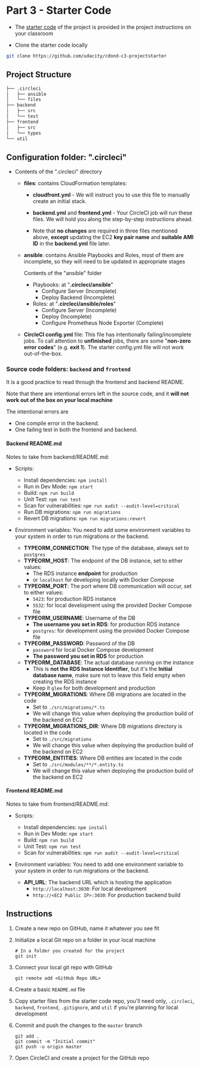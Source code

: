 # Part 3 - Starter Code

- The [starter code](https://github.com/udacity/cdond-c3-projectstarter) of the project is provided in the project instructions on your classroom

- Clone the starter code locally

```bash
git clone https://github.com/udacity/cdond-c3-projectstarter
```

## Project Structure

```markdown
├── .circleci 
│   ├── ansible
│   └── files
├── backend
│   ├── src
│   └── test
├── frontend
│   ├── src
│   └── types
└── util
```

## Configuration folder: ".circleci"

- Contents of the ".circleci" directory
    - **files**: contains CloudFormation templates:
        - **cloudfront.yml** - We will instruct you to use this file to manually create an initial stack.
        - **backend.yml** and **frontend.yml** - Your CircleCI job will run these files. We will hold you along the step-by-step instructions ahead.

        - Note that **no changes** are required in three files mentioned above, **except** updating the EC2 **key pair name** and **suitable AMI ID** in the **backend.yml** file later.
    - **ansible**: contains Ansible Playbooks and Roles, most of them are incomplete, so they will need to be updated in appropriate stages
        
        Contents of the "ansible" folder
        - Playbooks: at "**.circleci/ansible**"
            - Configure Server (Incomplete)
            - Deploy Backend (Incomplete)
        - Roles: at "**.circleci/ansible/roles**"
            - Configure Server (Incomplete)
            - Deploy (Incomplete)
            - Configure Prometheus Node Exporter (Complete)

    - **CircleCI config.yml** file:
        This file has intentionally failing/incomplete jobs.
        To call attention to **unfinished** jobs, there are some "**non-zero error codes**" (e.g. **exit 1**).
        The starter config.yml file will not work out-of-the-box.

### Source code folders: `backend` and `frontend`

It is a good practice to read through the frontend and backend README.

Note that there are intentional errors left in the source code, and it **will not work out of the box on your local machine**

The intentional errors are	
- One compile error in the backend. 
- One failing test in both the frontend and backend.

#### Backend README.md

Notes to take from backend/README.md:
- Scripts:
    - Install dependencies: `npm install`
    - Run in Dev Mode: `npm start`
    - Build: `npm run build`
    - Unit Test: `npm run test`
    - Scan for vulnerabilities: `npm run audit --audit-level=critical`
    - Run DB migrations: `npm run migrations`
    - Revert DB migrations: `npm run migrations:revert`

- Environment variables:
You need to add some environment variables to your system in order to run migrations or the backend.

    - **TYPEORM_CONNECTION**: The type of the database, always set to `postgres`
    - **TYPEORM_HOST**: The endpoint of the DB instance, set to either values:
        - The RDS instance **endpoint** for production
        - or `localhost` for developing locally with Docker Compose
    - **TYPEORM_PORT**: The port where DB communication will occur, set to either values:
        - `5423`: for production RDS instance
        - `5532`: for local development using the provided Docker Compose file
    - **TYPEORM_USERNAME**: Username of the DB
        - **The username you set in RDS**: for production RDS instance
        - `postgres`: for development using the provided Docker Compose file
    - **TYPEORM_PASSWORD**: Password of the DB
        - `password` for local Docker Compose development
        - **The password you set in RDS** for production
    - **TYPEORM_DATABASE**: The actual database running on the instance
        - This is **not the RDS Instance Identifier**, but it's the **Initial database name**, make sure not to leave this field empty when creating the RDS instance
        - Keep it `glee` for both development and production
    - **TYPEORM_MIGRATIONS**: Where DB migrations are located in the code
        - Set to `./src/migrations/*.ts`
        - We will change this value when deploying the production build of the backend on EC2
    - **TYPEORM_MIGRATIONS_DIR**: Where DB migrations directory is located in the code
        - Set to `./src/migrations`
        - We will change this value when deploying the production build of the backend on EC2
    - **TYPEORM_ENTITIES**: Where DB entities are located in the code
        - Set to `./src/modules/**/*.entity.ts`
        - We will change this value when deploying the production build of the backend on EC2

#### Frontend README.md

Notes to take from frontend/README.md:
- Scripts:
    - Install dependencies: `npm install`
    - Run in Dev Mode: `npm start`
    - Build: `npm run build`
    - Unit Test: `npm run test`
    - Scan for vulnerabilities: `npm run audit --audit-level=critical`

- Environment variables:
You need to add one environment variable to your system in order to run migrations or the backend.

    - **API_URL**: The backend URL which is hosting the application
        - `http://localhost:3030`: For local development
        - `http://<EC2 Public IP>:3030`: For production backend build

## Instructions

1. Create a new repo on GitHub, name it whatever you see fit

2. Initialize a local Git repo on a folder in your local machine
    ```
    # In a folder you created for the project
    git init
    ```

3. Connect your local git repo with GitHub
    ```
    git remote add <GitHub Repo URL>
    ```

4. Create a basic `README.md` file

5. Copy starter files from the starter code repo, you'll need only, `.circleci`, `backend`, `frontend`, `.gitignore`, and `util` if you're planning for local development

6. Commit and push the changes to the `master` branch
    ```
    git add .
    git commit -m "Initial commit"
    git push -u origin master
    ```

7. Open CircleCI and create a project for the GitHub repo
